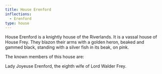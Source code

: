 ```yaml
---
title: House Erenford
inflections:
  - Erenford
type: house
---
```


House Erenford is a knightly house of the Riverlands. It is a vassal house of House Frey. They blazon their arms with a golden heron, beaked and gammed black, standing with a silver fish in its beak, on pink.

The known members of this house are:

Lady Joyeuse Erenford, the eighth wife of Lord Walder Frey.


